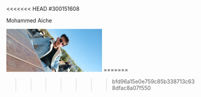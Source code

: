 <<<<<<< HEAD
#300151608

Mohammed Aiche 

<img src="images/imggit.jpg" alt="mon image" width="50%" height="50%">
=======

>>>>>>> bfd96a15e0e759c85b338713c638dfac8a07f550

